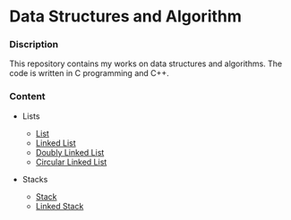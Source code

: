 # Data Structures and Algorithm

### Discription
This repository contains my works on data structures and algorithms. The code is written in C programming and C++.

### Content

- Lists
   - [List](1_Lists/list/list.c)
   - [Linked List](1_Lists/linked_list/linked_list.c)
   - [Doubly Linked List](1_Lists/doubly_linked_list/dl_list.c)
   - [Circular Linked List](1_Lists/circular_linked_list/cl_list.c)

- Stacks
   - [Stack](2_Stacks/stack/stack.c)
   - [Linked Stack](2_Stacks/linked_stack/linked_stack.c)
